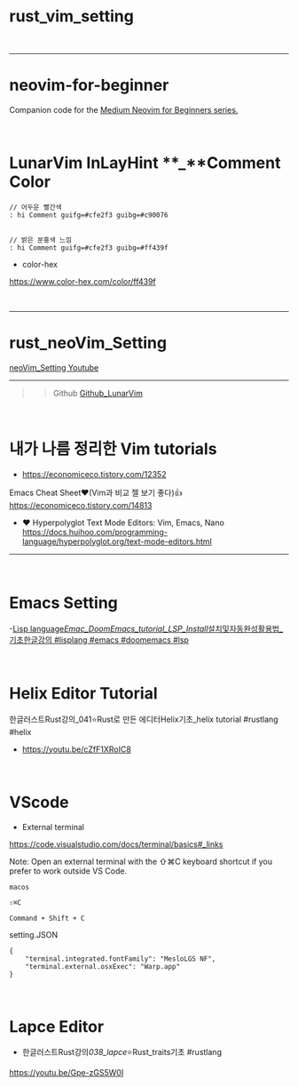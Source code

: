 # rust_vim_setting

<br>

<hr>

# neovim-for-beginner

Companion code for the [Medium Neovim for Beginners series.](https://alpha2phi.medium.com/learn-neovim-the-practical-way-8818fcf4830f#545a)

<br>

# LunarVim InLayHint **\_**Comment Color

```
// 어두운 빨간색
: hi Comment guifg=#cfe2f3 guibg=#c90076


// 밝은 분홍색 느낌
: hi Comment guifg=#cfe2f3 guibg=#ff439f

```

- color-hex

https://www.color-hex.com/color/ff439f

<br>

<hr>

# rust_neoVim_Setting

[neoVim_Setting Youtube](https://www.youtube.com/watch?v=ctH-a-1eUME&list=PLhoH5vyxr6Qq41NFL4GvhFp-WLd5xzIzZ)

<hr>

> > Github
> > [Github_LunarVim](https://github.com/LunarVim/Neovim-from-scratch)

<br>

# 내가 나름 정리한 Vim tutorials

- https://economiceco.tistory.com/12352

Emacs Cheat Sheet❤️(Vim과 비교 젤 보기 좋다)👍
https://economiceco.tistory.com/14813

- ❤️ Hyperpolyglot
Text Mode Editors: Vim, Emacs, Nano
https://docs.huihoo.com/programming-language/hyperpolyglot.org/text-mode-editors.html
<hr>

<br>

# Emacs Setting

-[Lisp language*Emac_DoomEmacs_tutorial_LSP_Install*설치및자동완성활용법\_기초한글강의 #lisplang #emacs #doomemacs #lsp](https://youtu.be/xngl_-994Yg)

<br>

# Helix Editor Tutorial

한글러스트Rust강의\_041⭐️Rust로 만든 에디터Helix기초\_helix tutorial #rustlang #helix

- https://youtu.be/cZfF1XRoIC8

<br>

# VScode

- External terminal

https://code.visualstudio.com/docs/terminal/basics#_links

Note: Open an external terminal with the ⇧⌘C keyboard shortcut if you prefer to work outside VS Code.

```
macos

⇧⌘C

Command + Shift + C
```

setting.JSON

```
{
    "terminal.integrated.fontFamily": "MesloLGS NF",
    "terminal.external.osxExec": "Warp.app"
}
```

<br>

# Lapce Editor

- 한글러스트Rust강의*038_lapce*⭐️Rust_traits기초 #rustlang

https://youtu.be/Gpe-zGS5W0I
